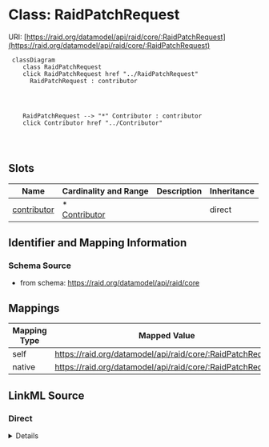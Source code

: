 

# Class: RaidPatchRequest



URI: [https://raid.org/datamodel/api/raid/core/:RaidPatchRequest](https://raid.org/datamodel/api/raid/core/:RaidPatchRequest)






```mermaid
 classDiagram
    class RaidPatchRequest
    click RaidPatchRequest href "../RaidPatchRequest"
      RaidPatchRequest : contributor
        
          
    
    
    RaidPatchRequest --> "*" Contributor : contributor
    click Contributor href "../Contributor"

        
      
```




<!-- no inheritance hierarchy -->


## Slots

| Name | Cardinality and Range | Description | Inheritance |
| ---  | --- | --- | --- |
| [contributor](../slots/contributor.md) | * <br/> [Contributor](../classes/Contributor.md) |  | direct |









## Identifier and Mapping Information







### Schema Source


* from schema: https://raid.org/datamodel/api/raid/core




## Mappings

| Mapping Type | Mapped Value |
| ---  | ---  |
| self | https://raid.org/datamodel/api/raid/core/:RaidPatchRequest |
| native | https://raid.org/datamodel/api/raid/core/:RaidPatchRequest |







## LinkML Source

<!-- TODO: investigate https://stackoverflow.com/questions/37606292/how-to-create-tabbed-code-blocks-in-mkdocs-or-sphinx -->

### Direct

<details>
```yaml
name: RaidPatchRequest
from_schema: https://raid.org/datamodel/api/raid/core
slots:
- contributor

```
</details>

### Induced

<details>
```yaml
name: RaidPatchRequest
from_schema: https://raid.org/datamodel/api/raid/core
attributes:
  contributor:
    name: contributor
    from_schema: https://raid.org/datamodel/api/raid/core
    rank: 1000
    slot_uri: schema:author
    alias: contributor
    owner: RaidPatchRequest
    domain_of:
    - RaidDto
    - RaidPatchRequest
    range: Contributor
    multivalued: true
    inlined: true
    inlined_as_list: true

```
</details>